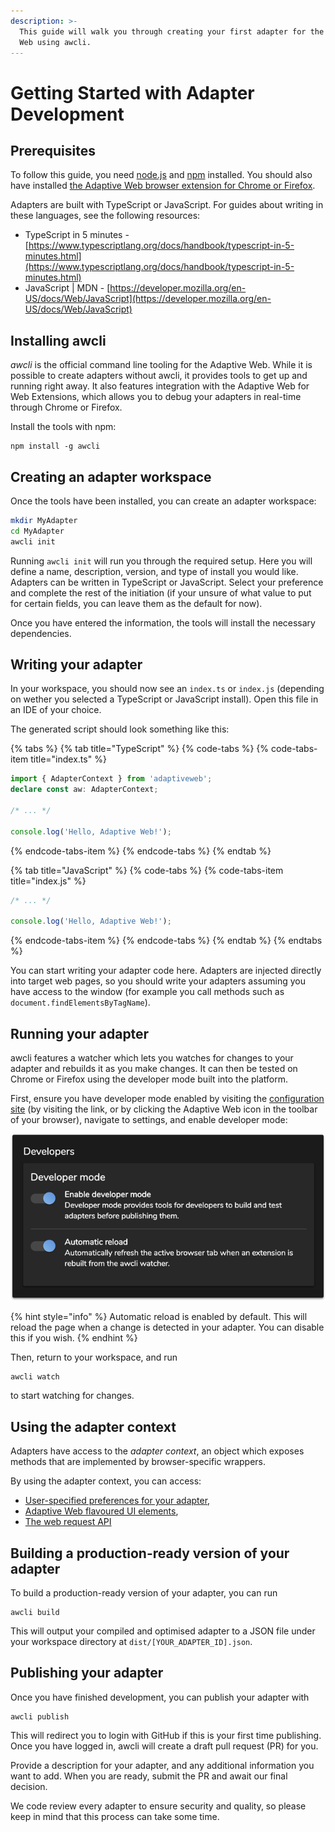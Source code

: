 ```yaml
---
description: >-
  This guide will walk you through creating your first adapter for the Adaptive
  Web using awcli.
---
```


# Getting Started with Adapter Development

## Prerequisites

To follow this guide, you need [node.js](https://nodejs.org) and [npm](https://npmjs.com) installed. You should also have installed [the Adaptive Web browser extension for Chrome or Firefox](../installing-the-adaptive-web.md).

Adapters are built with TypeScript or JavaScript. For guides about writing in these languages, see the following resources:

* TypeScript in 5 minutes - [https://www.typescriptlang.org/docs/handbook/typescript-in-5-minutes.html](https://www.typescriptlang.org/docs/handbook/typescript-in-5-minutes.html)
* JavaScript \| MDN - [https://developer.mozilla.org/en-US/docs/Web/JavaScript](https://developer.mozilla.org/en-US/docs/Web/JavaScript)

## Installing awcli

_awcli_ is the official command line tooling for the Adaptive Web. While it is possible to create adapters without awcli, it provides tools to get up and running right away. It also features integration with the Adaptive Web for Web Extensions, which allows you to debug your adapters in real-time through Chrome or Firefox.

Install the tools with npm:

```text
npm install -g awcli
```

## Creating an adapter workspace

Once the tools have been installed, you can create an adapter workspace:

```bash
mkdir MyAdapter
cd MyAdapter
awcli init
```

Running `awcli init` will run you through the required setup. Here you will define a name, description, version, and type of install you would like. Adapters can be written in TypeScript or JavaScript. Select your preference and complete the rest of the initiation \(if your unsure of what value to put for certain fields, you can leave them as the default for now\).

Once you have entered the information, the tools will install the necessary dependencies.

## Writing your adapter

In your workspace, you should now see an `index.ts` or `index.js` \(depending on wether you selected a TypeScript or JavaScript install\). Open this file in an IDE of your choice.

The generated script should look something like this:

{% tabs %}
{% tab title="TypeScript" %}
{% code-tabs %}
{% code-tabs-item title="index.ts" %}
```typescript
import { AdapterContext } from 'adaptiveweb'; 
declare const aw: AdapterContext;

/* ... */

console.log('Hello, Adaptive Web!');
```
{% endcode-tabs-item %}
{% endcode-tabs %}
{% endtab %}

{% tab title="JavaScript" %}
{% code-tabs %}
{% code-tabs-item title="index.js" %}
```javascript
/* ... */

console.log('Hello, Adaptive Web!');
```
{% endcode-tabs-item %}
{% endcode-tabs %}
{% endtab %}
{% endtabs %}

You can start writing your adapter code here. Adapters are injected directly into target web pages, so you should write your adapters assuming you have access to the window \(for example you call methods such as `document.findElementsByTagName`\). 

## Running your adapter

awcli features a watcher which lets you watches for changes to your adapter and rebuilds it as you make changes. It can then be tested on Chrome or Firefox using the developer mode built into the platform.

First, ensure you have developer mode enabled by visiting the [configuration site](https://adaptiveweb.io/configure) \(by visiting the link, or by clicking the Adaptive Web icon in the toolbar of your browser\), navigate to settings, and enable developer mode:

![](../.gitbook/assets/image%20%289%29.png)

{% hint style="info" %}
Automatic reload is enabled by default. This will reload the page when a change is detected in your adapter. You can disable this if you wish.
{% endhint %}

Then, return to your workspace, and run

```text
awcli watch
```

to start watching for changes.

## Using the adapter context

Adapters have access to the _adapter context_, an object which exposes methods that are implemented by browser-specific wrappers.

By using the adapter context, you can access:

* [User-specified preferences for your adapter](user-preferences.md),
* [Adaptive Web flavoured UI elements](ui-elements.md),
* [The web request API](making-web-requests.md)

## Building a production-ready version of your adapter

To build a production-ready version of your adapter, you can run

```text
awcli build
```

This will output your compiled and optimised adapter to a JSON file under your workspace directory at `dist/[YOUR_ADAPTER_ID].json`.

## Publishing your adapter

Once you have finished development, you can publish your adapter with

```text
awcli publish
```

This will redirect you to login with GitHub if this is your first time publishing. Once you have logged in, awcli will create a draft pull request \(PR\) for you.

Provide a description for your adapter, and any additional information you want to add. When you are ready, submit the PR and await our final decision.

We code review every adapter to ensure security and quality, so please keep in mind that this process can take some time.

